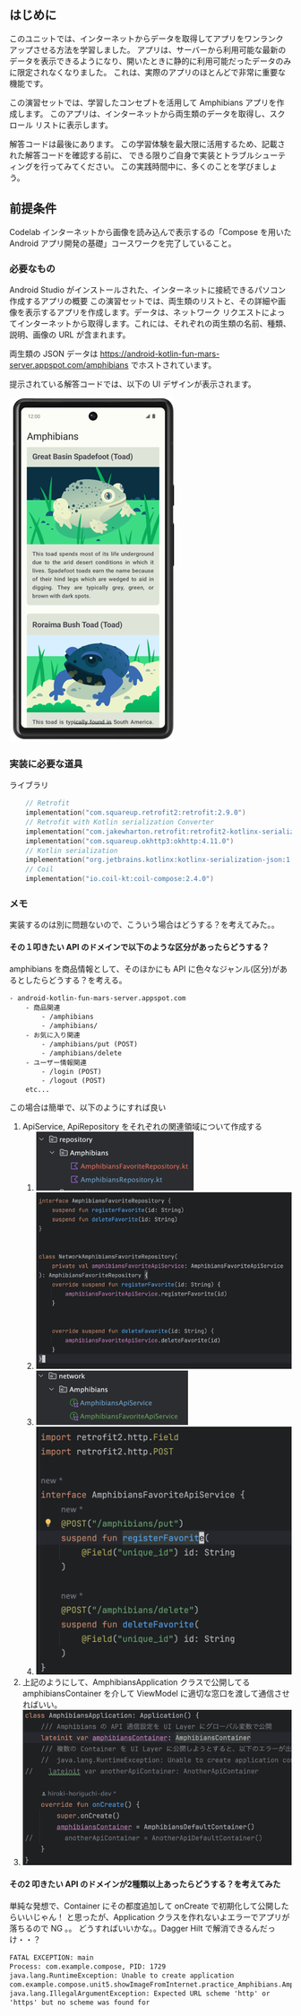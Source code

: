 ## はじめに
このユニットでは、インターネットからデータを取得してアプリをワンランク アップさせる方法を学習しました。
アプリは、サーバーから利用可能な最新のデータを表示できるようになり、開いたときに静的に利用可能だったデータのみに限定されなくなりました。
これは、実際のアプリのほとんどで非常に重要な機能です。

この演習セットでは、学習したコンセプトを活用して Amphibians アプリを作成します。
このアプリは、インターネットから両生類のデータを取得し、スクロール リストに表示します。

解答コードは最後にあります。
この学習体験を最大限に活用するため、記載された解答コードを確認する前に、
できる限りご自身で実装とトラブルシューティングを行ってみてください。
この実践時間中に、多くのことを学びましょう。

## 前提条件
Codelab インターネットから画像を読み込んで表示するの「Compose を用いた Android アプリ開発の基礎」コースワークを完了していること。

### 必要なもの
Android Studio がインストールされた、インターネットに接続できるパソコン
作成するアプリの概要
この演習セットでは、両生類のリストと、その詳細や画像を表示するアプリを作成します。データは、ネットワーク リクエストによってインターネットから取得します。これには、それぞれの両生類の名前、種類、説明、画像の URL が含まれます。

両生類の JSON データは https://android-kotlin-fun-mars-server.appspot.com/amphibians でホストされています。

提示されている解答コードでは、以下の UI デザインが表示されます。

![img.png](img.png)


### 実装に必要な道具

ライブラリ
```kotlin
    // Retrofit
    implementation("com.squareup.retrofit2:retrofit:2.9.0")
    // Retrofit with Kotlin serialization Converter
    implementation("com.jakewharton.retrofit:retrofit2-kotlinx-serialization-converter:1.0.0")
    implementation("com.squareup.okhttp3:okhttp:4.11.0")
    // Kotlin serialization
    implementation("org.jetbrains.kotlinx:kotlinx-serialization-json:1.5.1")
    // Coil
    implementation("io.coil-kt:coil-compose:2.4.0")
```

### メモ

実装するのは別に問題ないので、こういう場合はどうする？を考えてみた。。

#### その１叩きたい API のドメインで以下のような区分があったらどうする？

amphibians を商品情報として、そのほかにも API に色々なジャンル(区分)があるとしたらどうする？を考える。

```text
- android-kotlin-fun-mars-server.appspot.com
    - 商品関連
        - /amphibians
        - /amphibians/
    - お気に入り関連
        - /amphibians/put (POST)
        - /amphibians/delete
    - ユーザー情報関連
        - /login (POST)
        - /logout (POST)
    etc...
```

この場合は簡単で、以下のようにすれば良い
1. ApiService, ApiRepository をそれぞれの関連領域について作成する
   1. ![img_1.png](img_1.png)
   2. ![img_3.png](img_3.png)
   3. ![img_2.png](img_2.png)
   4. ![img_4.png](img_4.png)
2. 上記のようにして、AmphibiansApplication クラスで公開してる amphibiansContainer を介して ViewModel に適切な窓口を渡して通信させればいい。
3. ![img_5.png](img_5.png)

#### その2 叩きたい API のドメインが2種類以上あったらどうする？を考えてみた

単純な発想で、Container にその都度追加して onCreate で初期化して公開したらいいじゃん！
と思ったが、Application クラスを作れないよエラーでアプリが落ちるので NG 。。
どうすればいいかな。。Dagger Hilt で解消できるんだっけ・・？

```text
FATAL EXCEPTION: main
Process: com.example.compose, PID: 1729
java.lang.RuntimeException: Unable to create application com.example.compose.unit5.showImageFromInternet.practice_Amphibians.AmphibiansApplication: java.lang.IllegalArgumentException: Expected URL scheme 'http' or 'https' but no scheme was found for 
```
